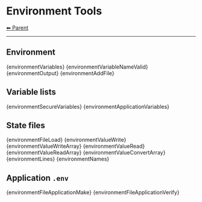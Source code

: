 # Environment Tools

<!-- TEMPLATE header 2 -->
[⬅ Parent ](../index.md)
<hr />

## Environment

{environmentVariables}
{environmentVariableNameValid}
{environmentOutput}
{environmentAddFile}

## Variable lists

{environmentSecureVariables}
{environmentApplicationVariables}

## State files

{environmentFileLoad}
{environmentValueWrite}
{environmentValueWriteArray}
{environmentValueRead}
{environmentValueReadArray} 
{environmentValueConvertArray}
{environmentLines}
{environmentNames}

## Application `.env`

{environmentFileApplicationMake}
{environmentFileApplicationVerify}
